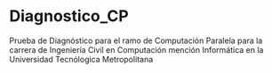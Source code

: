 # Diagnostico_CP
Prueba de Diagnóstico para el ramo de Computación Paralela para la carrera de Ingeniería Civil en Computación mención Informática en la Universidad Tecnólogica Metropolitana
